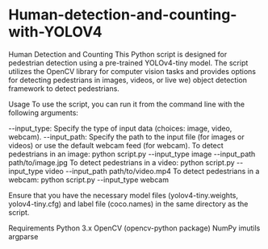 # Human-detection-and-counting-with-YOLOV4
Human Detection and Counting  This Python script is designed for pedestrian detection using a pre-trained YOLOv4-tiny model. The script utilizes the OpenCV library for computer vision tasks and provides options for detecting pedestrians in images, videos, or live we) object detection framework to detect pedestrians.

Usage To use the script, you can run it from the command line with the following arguments:

--input_type: Specify the type of input data (choices: image, video, webcam). --input_path: Specify the path to the input file (for images or videos) or use the default webcam feed (for webcam). To detect pedestrians in an image: python script.py --input_type image --input_path path/to/image.jpg To detect pedestrians in a video: python script.py --input_type video --input_path path/to/video.mp4 To detect pedestrians in a webcam: python script.py --input_type webcam

Ensure that you have the necessary model files (yolov4-tiny.weights, yolov4-tiny.cfg) and label file (coco.names) in the same directory as the script.

Requirements Python 3.x OpenCV (opencv-python package) NumPy imutils argparse

